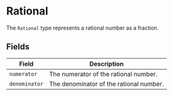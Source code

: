 # Rational

The `Rational` type represents a rational number as a fraction.

## Fields

| Field         | Description                             |
| ------------- | --------------------------------------- |
| `numerator`   | The numerator of the rational number.   |
| `denominator` | The denominator of the rational number. |

